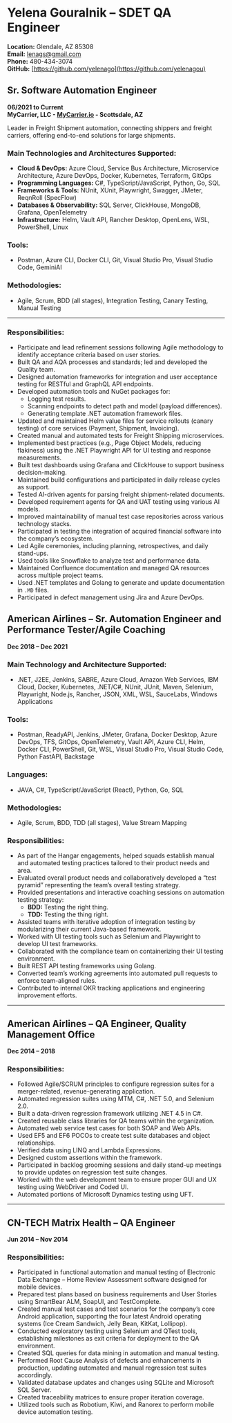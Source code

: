 # Yelena Gouralnik – SDET QA Engineer

**Location:** Glendale, AZ 85308  
**Email:** [lenags@gmail.com](mailto:lenags@gmail.com)  
**Phone:** 480-434-3074  
**GitHub:** [https://github.com/yelenago](https://github.com/yelenagou) 

## Sr. Software Automation Engineer  
**06/2021 to Current**  
**MyCarrier, LLC - [MyCarrier.io](https://mycarrier.io) - Scottsdale, AZ**  

Leader in Freight Shipment automation, connecting shippers and freight carriers, offering end-to-end solutions for large shipments.  

### Main Technologies and Architectures Supported:
- **Cloud & DevOps:** Azure Cloud, Service Bus Architecture, Microservice Architecture, Azure DevOps, Docker, Kubernetes, Terraform, GitOps  
- **Programming Languages:** C#, TypeScript/JavaScript, Python, Go, SQL  
- **Frameworks & Tools:** NUnit, XUnit, Playwright, Swagger, JMeter, ReqnRoll (SpecFlow)  
- **Databases & Observability:** SQL Server, ClickHouse, MongoDB, Grafana, OpenTelemetry  
- **Infrastructure:** Helm, Vault API, Rancher Desktop, OpenLens, WSL, PowerShell, Linux  

### Tools:
- Postman, Azure CLI, Docker CLI, Git, Visual Studio Pro, Visual Studio Code, GeminiAI  

### Methodologies:
- Agile, Scrum, BDD (all stages), Integration Testing, Canary Testing, Manual Testing  

---

### Responsibilities:
- Participate and lead refinement sessions following Agile methodology to identify acceptance criteria based on user stories.
- Built QA and AQA processes and standards; led and developed the Quality team.  
- Designed automation frameworks for integration and user acceptance testing for RESTful and GraphQL API endpoints.  
- Developed automation tools and NuGet packages for:  
  - Logging test results.  
  - Scanning endpoints to detect path and model (payload differences).  
  - Generating template .NET automation framework files.  
- Updated and maintained Helm value files for service rollouts (canary testing) of core services (Payment, Shipment, Invoicing).  
- Created manual and automated tests for Freight Shipping microservices.  
- Implemented best practices (e.g., Page Object Models, reducing flakiness) using the .NET Playwright API for UI testing and response measurements.  
- Built test dashboards using Grafana and ClickHouse to support business decision-making.  
- Maintained build configurations and participated in daily release cycles as support.  
- Tested AI-driven agents for parsing freight shipment-related documents.  
- Developed requirement agents for QA and UAT testing using various AI models.  
- Improved maintainability of manual test case repositories across various technology stacks.  
- Participated in testing the integration of acquired financial software into the company’s ecosystem.  
- Led Agile ceremonies, including planning, retrospectives, and daily stand-ups.  
- Used tools like Snowflake to analyze test and performance data.  
- Maintained Confluence documentation and managed QA resources across multiple project teams.  
- Used .NET templates and Golang to generate and update documentation in `.MD` files.  
- Participated in defect management using Jira and Azure DevOps.
## American Airlines – Sr. Automation Engineer and Performance Tester/Agile Coaching  
**Dec 2018 – Dec 2021**

### Main Technology and Architecture Supported:
- .NET, J2EE, Jenkins, SABRE, Azure Cloud, Amazon Web Services, IBM Cloud, Docker, Kubernetes, .NET/C#, NUnit, JUnit, Maven, Selenium, Playwright, Node.js, Rancher, JSON, XML, WSL, SauceLabs, Windows Applications

### Tools:
- Postman, ReadyAPI, Jenkins, JMeter, Grafana, Docker Desktop, Azure DevOps, TFS, GitOps, OpenTelemetry, Vault API, Azure CLI, Helm, Docker CLI, PowerShell, Git, WSL, Visual Studio Pro, Visual Studio Code, Python FastAPI, Backstage  

### Languages:
- JAVA, C#, TypeScript/JavaScript (React), Python, Go, SQL  

### Methodologies:
- Agile, Scrum, BDD, TDD (all stages), Value Stream Mapping  

### Responsibilities:
- As part of the Hangar engagements, helped squads establish manual and automated testing practices tailored to their product needs and area.
- Evaluated overall product needs and collaboratively developed a “test pyramid” representing the team’s overall testing strategy.
- Provided presentations and interactive coaching sessions on automation testing strategy:
  - **BDD:** Testing the right thing.
  - **TDD:** Testing the thing right.
- Assisted teams with iterative adoption of integration testing by modularizing their current Java-based framework.
- Worked with UI testing tools such as Selenium and Playwright to develop UI test frameworks.
- Collaborated with the compliance team on containerizing their UI testing environment.
- Built REST API testing frameworks using Golang.
- Converted team’s working agreements into automated pull requests to enforce team-aligned rules.
- Contributed to internal OKR tracking applications and engineering improvement efforts.

---

## American Airlines – QA Engineer, Quality Management Office  
**Dec 2014 – 2018**

### Responsibilities:
- Followed Agile/SCRUM principles to configure regression suites for a merger-related, revenue-generating application.
- Automated regression suites using MTM, C#, .NET 5.0, and Selenium 2.0.
- Built a data-driven regression framework utilizing .NET 4.5 in C#.
- Created reusable class libraries for QA teams within the organization.
- Automated web service test cases for both SOAP and Web APIs.
- Used EF5 and EF6 POCOs to create test suite databases and object relationships.
- Verified data using LINQ and Lambda Expressions.
- Designed custom assertions within the framework.
- Participated in backlog grooming sessions and daily stand-up meetings to provide updates on regression test suite changes.
- Worked with the web development team to ensure proper GUI and UX testing using WebDriver and Coded UI.
- Automated portions of Microsoft Dynamics testing using UFT.

---

## CN-TECH Matrix Health – QA Engineer  
**Jun 2014 – Nov 2014**

### Responsibilities:
- Participated in functional automation and manual testing of Electronic Data Exchange – Home Review Assessment software designed for mobile devices.
- Prepared test plans based on business requirements and User Stories using SmartBear ALM, SoapUI, and TestComplete.
- Created manual test cases and test scenarios for the company’s core Android application, supporting the four latest Android operating systems (Ice Cream Sandwich, Jelly Bean, KitKat, Lollipop).
- Conducted exploratory testing using Selenium and QTest tools, establishing milestones as exit criteria for deployment to the QA environment.
- Created SQL queries for data mining in automation and manual testing.
- Performed Root Cause Analysis of defects and enhancements in production, updating automated and manual regression test suites accordingly.
- Validated database updates and changes using SQLite and Microsoft SQL Server.
- Created traceability matrices to ensure proper iteration coverage.
- Utilized tools such as Robotium, Kiwi, and Ranorex to perform mobile device automation testing.

